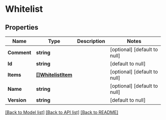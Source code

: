 # Whitelist

## Properties
Name | Type | Description | Notes
------------ | ------------- | ------------- | -------------
**Comment** | **string** |  | [optional] [default to null]
**Id** | **string** |  | [default to null]
**Items** | [**[]WhitelistItem**](WhitelistItem.md) |  | [optional] [default to null]
**Name** | **string** |  | [optional] [default to null]
**Version** | **string** |  | [default to null]

[[Back to Model list]](../README.md#documentation-for-models) [[Back to API list]](../README.md#documentation-for-api-endpoints) [[Back to README]](../README.md)


